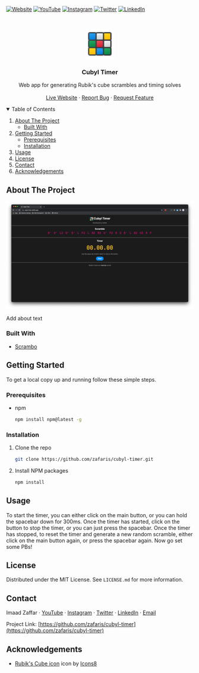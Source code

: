 <!--
*** Thanks for checking out the Best-README-Template. If you have a suggestion
*** that would make this better, please fork the repo and create a pull request
*** or simply open an issue with the tag "enhancement".
*** Thanks again! Now go create something AMAZING! :D
***
***
***
*** To avoid retyping too much info. Do a search and replace for the following:
*** cubyl-timer
*** Cubyl Timer
*** Web app for generating Rubik's cube scrambles and timing solves
-->

<!-- PROJECT SHIELDS -->
<!--
*** I'm using markdown "reference style" links for readability.
*** Reference links are enclosed in brackets [ ] instead of parentheses ( ).
*** See the bottom of this document for the declaration of the reference variables
*** for contributors-url, forks-url, etc. This is an optional, concise syntax you may use.
*** https://www.markdownguide.org/basic-syntax/#reference-style-links
-->

[![Website][website-shield]][website-url]
[![YouTube][youtube-shield]][youtube-url]
[![Instagram][instagram-shield]][instagram-url]
[![Twitter][twitter-shield]][twitter-url]
[![LinkedIn][linkedin-shield]][linkedin-url]

<!-- PROJECT LOGO -->
<br />
<p align="center">
  <a href="https://github.com/zafaris/cubyl-timer">
    <img src="images/logo.png" alt="Logo" width="80" height="80">
  </a>

  <h3 align="center">Cubyl Timer</h3>

  <p align="center">
    Web app for generating Rubik's cube scrambles and timing solves
    <br />
    <br />
    <a href="https://cubyl-timer.netlify.app/">Live Website</a>
    ·
    <a href="https://github.com/zafaris/cubyl-timer/issues">Report Bug</a>
    ·
    <a href="https://github.com/zafaris/cubyl-timer/issues">Request Feature</a>
  </p>
</p>

<!-- TABLE OF CONTENTS -->
<details open="open">
  <summary>Table of Contents</summary>
  <ol>
    <li>
      <a href="#about-the-project">About The Project</a>
      <ul>
        <li><a href="#built-with">Built With</a></li>
      </ul>
    </li>
    <li>
      <a href="#getting-started">Getting Started</a>
      <ul>
        <li><a href="#prerequisites">Prerequisites</a></li>
        <li><a href="#installation">Installation</a></li>
      </ul>
    </li>
    <li><a href="#usage">Usage</a></li>
    <li><a href="#license">License</a></li>
    <li><a href="#contact">Contact</a></li>
    <li><a href="#acknowledgements">Acknowledgements</a></li>
  </ol>
</details>

<!-- ABOUT THE PROJECT -->

## About The Project

[![Product Name Screen Shot][product-screenshot]][live-website]

Add about text

### Built With

- [Scrambo](https://github.com/nickcolley/scrambo)

<!-- GETTING STARTED -->

## Getting Started

To get a local copy up and running follow these simple steps.

### Prerequisites

- npm
  ```sh
  npm install npm@latest -g
  ```

### Installation

1. Clone the repo
   ```sh
   git clone https://github.com/zafaris/cubyl-timer.git
   ```
2. Install NPM packages
   ```sh
   npm install
   ```

<!-- USAGE EXAMPLES -->

## Usage

To start the timer, you can either click on the main button, or you can hold the spacebar down for 300ms. Once the timer has started, click on the button to stop the timer, or you can just press the spacebar. Once the timer has stopped, to reset the timer and generate a new random scramble, either click on the main button again, or press the spacebar again. Now go set some PBs!

<!-- LICENSE -->

## License

Distributed under the MIT License. See `LICENSE.md` for more information.

<!-- Contact -->

## Contact

Imaad Zaffar
·
[YouTube][youtube-url]
·
[Instagram][instagram-url]
·
[Twitter][twitter-url]
·
[LinkedIn][linkedin-url]
·
[Email](mailto:zafaris.dev@gmail.com)

Project Link: [https://github.com/zafaris/cubyl-timer](https://github.com/zafaris/cubyl-timer)

<!-- ACKNOWLEDGEMENTS -->

## Acknowledgements

- <a target="_blank" href="https://icons8.com/icons/set/rubiks-cube">Rubik's Cube icon</a> icon by <a target="_blank" href="https://icons8.com">Icons8</a>

<!-- MARKDOWN LINKS & IMAGES -->
<!-- https://www.markdownguide.org/basic-syntax/#reference-style-links -->

[live-website]: https://cubyl-timer.netlify.app
[product-screenshot]: images/product-screenshot.png

[contributors-shield]: https://img.shields.io/github/contributors/zafaris/repo.svg?style=for-the-badge
[contributors-url]: https://github.com/zafaris/cubyl-timer/graphs/contributors
[forks-shield]: https://img.shields.io/github/forks/zafaris/repo.svg?style=for-the-badge
[forks-url]: https://github.com/zafaris/cubyl-timer/network/members
[stars-shield]: https://img.shields.io/github/stars/zafaris/repo.svg?style=for-the-badge
[stars-url]: https://github.com/zafaris/cubyl-timer/stargazers
[issues-shield]: https://img.shields.io/github/issues/zafaris/repo.svg?style=for-the-badge
[issues-url]: https://github.com/zafaris/cubyl-timer/issues
[license-shield]: https://img.shields.io/github/license/zafaris/repo.svg?style=for-the-badge
[license-url]: https://github.com/zafaris/cubyl-timer/blob/master/LICENSE.md

[website-shield]: https://img.shields.io/website?label=iszaffar.com&style=for-the-badge&url=https%3A%2F%2Fiszaffar.com
[website-url]: https://iszaffar.com
[youtube-shield]: https://img.shields.io/badge/-YouTube-red?&style=for-the-badge&logo=youtube&logoColor=white
[youtube-url]: https://www.youtube.com/channel/UCRGp4IcgPuOIJ9aIYCh2VAA
[instagram-shield]: https://img.shields.io/badge/-Instagram-purple?&style=for-the-badge&logo=instagram&logoColor=white
[instagram-url]: https://www.instagram.com/zafaris_yt
[twitter-shield]: https://img.shields.io/badge/-Twitter-blue?&style=for-the-badge&logo=youtube&logoColor=white
[twitter-url]: https://twitter.com/zafaris_yt
[linkedin-shield]: https://img.shields.io/badge/-LinkedIn-black.svg?style=for-the-badge&logo=linkedin&colorB=555
[linkedin-url]: https://linkedin.com/in/imaad-zaffar
